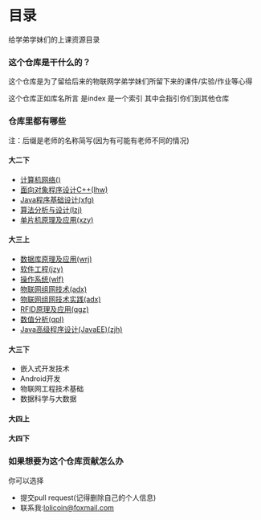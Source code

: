 # 目录

给学弟学妹们的上课资源目录

### 这个仓库是干什么的？

这个仓库是为了留给后来的物联网学弟学妹们所留下来的课件/实验/作业等心得

这个仓库正如库名所言 是index 是一个索引 其中会指引你们到其他仓库

### 仓库里都有哪些

注：后缀是老师的名称简写(因为有可能有老师不同的情况)

#### 大二下

- [计算机网络()](https://github.com/2017IOTrepo/Sophomore/tree/master/%E8%AE%A1%E7%AE%97%E6%9C%BA%E7%BD%91%E7%BB%9C)
- [面向对象程序设计C++(lhw)](https://github.com/2017IOTrepo/Sophomore/tree/master/C%2B%2B)
- [Java程序基础设计(xfg)](https://github.com/2017IOTrepo/Sophomore/tree/master/java)
- [算法分析与设计(lzj)](https://github.com/2017IOTrepo/SophomoreLessons/tree/master/%E7%AE%97%E6%B3%95%E5%88%86%E6%9E%90%E4%B8%8E%E8%AE%BE%E8%AE%A1)
- [单片机原理及应用(xzy)](https://github.com/2017IOTrepo/Sophomore/tree/master/%E5%8D%95%E7%89%87%E6%9C%BA)

#### 大三上

- [数据库原理及应用(wrj)](https://github.com/2017IOTrepo/JuniorLessons/tree/master/%E6%95%B0%E6%8D%AE%E5%BA%93)
- [软件工程(jzy)](https://github.com/2017IOTrepo/JuniorLessons/tree/master/%E8%BD%AF%E4%BB%B6%E5%B7%A5%E7%A8%8B)
- [操作系统(wlf)](https://github.com/2017IOTrepo/JuniorLessons/tree/master/%E6%93%8D%E4%BD%9C%E7%B3%BB%E7%BB%9F)
- [物联网组网技术(adx)](https://github.com/2017IOTrepo/JuniorLessons/tree/master/%E7%89%A9%E8%81%94%E7%BD%91%E7%BB%84%E7%BD%91%E6%8A%80%E6%9C%AF)
- [物联网组网技术实践(adx)](https://github.com/2017IOTrepo/JuniorLessons/tree/master/%E7%89%A9%E8%81%94%E7%BD%91%E7%BB%84%E7%BD%91%E6%8A%80%E6%9C%AF%E5%AE%9E%E8%B7%B5)
- [RFID原理及应用(qgz)](https://github.com/2017IOTrepo/JuniorLessons/tree/master/RFID%E5%8E%9F%E7%90%86%E5%8F%8A%E5%BA%94%E7%94%A8)
- [数值分析(qpl)](https://github.com/2017IOTrepo/JuniorLessons/tree/master/%E6%95%B0%E5%80%BC%E5%88%86%E6%9E%90)
- [Java高级程序设计(JavaEE)(zjh)](https://github.com/2017IOTrepo/JuniorLessons/tree/master/Java%E9%AB%98%E7%BA%A7%E7%A8%8B%E5%BA%8F%E8%AE%BE%E8%AE%A1(JavaEE))

#### 大三下

- 嵌入式开发技术
- Android开发
- 物联网工程技术基础
- 数据科学与大数据

#### 大四上



#### 大四下



### 如果想要为这个仓库贡献怎么办

你可以选择

- 提交pull request(记得删除自己的个人信息)
- 联系我:lolicoin@foxmail.com
